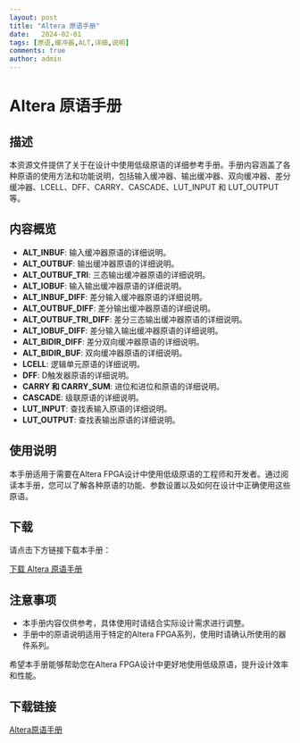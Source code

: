 ```yaml
---
layout: post
title: "Altera 原语手册"
date:   2024-02-01
tags: [原语,缓冲器,ALT,详细,说明]
comments: true
author: admin
---
```

# Altera 原语手册

## 描述

本资源文件提供了关于在设计中使用低级原语的详细参考手册。手册内容涵盖了各种原语的使用方法和功能说明，包括输入缓冲器、输出缓冲器、双向缓冲器、差分缓冲器、LCELL、DFF、CARRY、CASCADE、LUT_INPUT 和 LUT_OUTPUT 等。

## 内容概览

- **ALT_INBUF**: 输入缓冲器原语的详细说明。
- **ALT_OUTBUF**: 输出缓冲器原语的详细说明。
- **ALT_OUTBUF_TRI**: 三态输出缓冲器原语的详细说明。
- **ALT_IOBUF**: 输入输出缓冲器原语的详细说明。
- **ALT_INBUF_DIFF**: 差分输入缓冲器原语的详细说明。
- **ALT_OUTBUF_DIFF**: 差分输出缓冲器原语的详细说明。
- **ALT_OUTBUF_TRI_DIFF**: 差分三态输出缓冲器原语的详细说明。
- **ALT_IOBUF_DIFF**: 差分输入输出缓冲器原语的详细说明。
- **ALT_BIDIR_DIFF**: 差分双向缓冲器原语的详细说明。
- **ALT_BIDIR_BUF**: 双向缓冲器原语的详细说明。
- **LCELL**: 逻辑单元原语的详细说明。
- **DFF**: D触发器原语的详细说明。
- **CARRY 和 CARRY_SUM**: 进位和进位和原语的详细说明。
- **CASCADE**: 级联原语的详细说明。
- **LUT_INPUT**: 查找表输入原语的详细说明。
- **LUT_OUTPUT**: 查找表输出原语的详细说明。

## 使用说明

本手册适用于需要在Altera FPGA设计中使用低级原语的工程师和开发者。通过阅读本手册，您可以了解各种原语的功能、参数设置以及如何在设计中正确使用这些原语。

## 下载

请点击下方链接下载本手册：

[下载 Altera 原语手册](./altera_primitives_manual.pdf)

## 注意事项

- 本手册内容仅供参考，具体使用时请结合实际设计需求进行调整。
- 手册中的原语说明适用于特定的Altera FPGA系列，使用时请确认所使用的器件系列。

希望本手册能够帮助您在Altera FPGA设计中更好地使用低级原语，提升设计效率和性能。

## 下载链接

[Altera原语手册](https://pan.quark.cn/s/d6a3ff83546b)